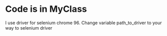 # Code is in MyClass
I use driver for selenium chrome 96.
Change variable path_to_driver to your way to selenium driver
